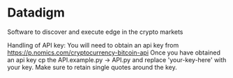 # Datadigm
Software to discover and execute edge in the crypto markets

Handling of API key:
You will need to obtain an api key from https://p.nomics.com/cryptocurrency-bitcoin-api
Once you have obtained an api key cp the API.example.py -> API.py and replace 'your-key-here' with 
your key. Make sure to retain single quotes around the key.
